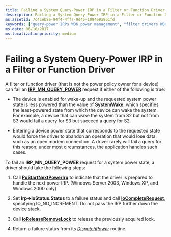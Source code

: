 ```yaml
---
title: Failing a System Query-Power IRP in a Filter or Function Driver
description: Failing a System Query-Power IRP in a Filter or Function Driver
ms.assetid: 7c4ceb8e-94f4-4ff7-9d45-1094e9a861fd
keywords: ["query-power IRPs WDK power management", "filter drivers WDK power management", "function drivers WDK power management", "failing query-power IRPs"]
ms.date: 06/16/2017
ms.localizationpriority: medium
---
```


# Failing a System Query-Power IRP in a Filter or Function Driver





A filter or function driver (that is not the power policy owner for a device) can fail an [**IRP\_MN\_QUERY\_POWER**](https://docs.microsoft.com/windows-hardware/drivers/kernel/irp-mn-query-power) request if either of the following is true:

-   The device is enabled for wake-up and the requested system power state is less powered than the value of [**SystemWake**](systemwake.md), which specifies the least-powered state from which the device can wake the system. For example, a device that can wake the system from S2 but not from S3 would fail a query for S3 but succeed a query for S2.

-   Entering a device power state that corresponds to the requested state would force the driver to abandon an operation that would lose data, such as an open modem connection. A driver rarely will fail a query for this reason; under most circumstances, the application handles such cases.

To fail an **IRP\_MN\_QUERY\_POWER** request for a system power state, a driver should take the following steps:

1.  Call [**PoStartNextPowerIrp**](https://docs.microsoft.com/windows-hardware/drivers/ddi/content/ntifs/nf-ntifs-postartnextpowerirp) to indicate that the driver is prepared to handle the next power IRP. (Windows Server 2003, Windows XP, and Windows 2000 only)

2.  Set **Irp-&gt;IoStatus.Status** to a failure status and call [**IoCompleteRequest**](https://docs.microsoft.com/windows-hardware/drivers/ddi/content/wdm/nf-wdm-iocompleterequest), specifying IO\_NO\_INCREMENT. Do not pass the IRP further down the device stack.

3.  Call [**IoReleaseRemoveLock**](https://docs.microsoft.com/windows-hardware/drivers/ddi/content/wdm/nf-wdm-ioreleaseremovelock) to release the previously acquired lock.

4.  Return a failure status from its [*DispatchPower*](https://docs.microsoft.com/windows-hardware/drivers/ddi/content/wdm/nc-wdm-driver_dispatch) routine.

 

 




